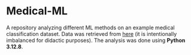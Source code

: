 # Medical-ML
A repository analyzing different ML methods on an example medical classification dataset. Data was retrieved from [here](https://www.kaggle.com/datasets/fedesoriano/heart-failure-prediction?select=heart.csv) (it is intentionally imbalanced for didactic purposes). The analysis was done using **Python 3.12.8**.
